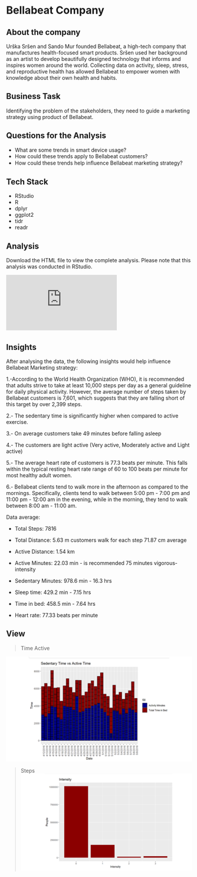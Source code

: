 # Bellabeat Company

## About the company
Urška Sršen and Sando Mur founded Bellabeat, a high-tech company that manufactures health-focused smart products. Sršen used her background as an artist to develop beautifully designed technology that informs and inspires women around the world. Collecting data on activity, sleep, stress, and reproductive health has allowed Bellabeat to empower women with knowledge about their own health and habits.

## Business Task
Identifying the problem of the stakeholders, they need to guide a marketing strategy using product of Bellabeat.

## Questions for the Analysis
- What are some trends in smart device usage?
- How could these trends apply to Bellabeat customers?
- How could these trends help inﬂuence Bellabeat marketing strategy?


## Tech Stack
- RStudio
- R
- dplyr
- ggplot2
- tidr
- readr

## Analysis

Download the HTML file to view the complete analysis. Please note that this analysis was conducted in RStudio.


![Download](https://github.com/ESmithE/Bellabeat_Analysis/blob/master/Bellabeat.html)



## Insights 

After analysing the data, the following insights would help influence Bellabeat Marketing strategy:

1.-According to the World Health Organization (WHO), it is recommended that adults strive to take at least 10,000 steps per day as a general guideline for daily physical activity. However, the average number of steps taken by Bellabeat customers is 7,601, which suggests that they are falling short of this target by over 2,399 steps.

2.- The sedentary time is significantly higher when compared to active exercise.

3.- On average customers take 49 minutes before falling asleep

4.- The customers are light active (Very active, Moderately active and Light active)

5.- The average heart rate of customers is 77.3 beats per minute. This falls within the typical resting heart rate range of 60 to 100 beats per minute for most healthy adult women.

6.- Bellabeat clients tend to walk more in the afternoon as compared to the mornings. Specifically, clients tend to walk between 5:00 pm - 7:00 pm and 11:00 pm - 12:00 am in the evening, while in the morning, they tend to walk between 8:00 am - 11:00 am.

Data average:

- Total Steps: 7816

- Total Distance: 5.63 m customers walk for each step 71.87 cm average

- Active Distance: 1.54 km

- Active Minutes: 22.03 min - is recommended 75 minutes vigorous-intensity

- Sedentary Minutes: 978.6 min - 16.3 hrs

- Sleep time: 429.2 min - 7.15 hrs

- Time in bed: 458.5 min - 7.64 hrs

- Heart rate: 77.33 beats per minute


## View

> Time Active

![](https://github.com/ESmithE/Bellabeat_Analysis/blob/master/Sedentary_Active_Time.png)


> Steps
![](https://github.com/ESmithE/Bellabeat_Analysis/blob/master/Active_Intensity.png)


